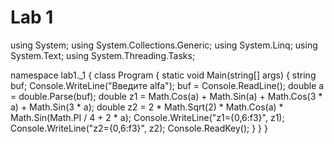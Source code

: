# Lab 1
using System;
using System.Collections.Generic;
using System.Linq;
using System.Text;
using System.Threading.Tasks;

namespace lab1._1
{
    class Program
    {
        static void Main(string[] args)
        {
            string buf;
            Console.WriteLine("Введите alfa");
            buf = Console.ReadLine();
            double a = double.Parse(buf);
            double z1 = Math.Cos(a) + Math.Sin(a) + Math.Cos(3 * a) + Math.Sin(3 * a);
            double z2 = 2 * Math.Sqrt(2) * Math.Cos(a) * Math.Sin(Math.PI / 4 + 2 * a);
            Console.WriteLine("z1={0,6:f3}", z1);
            Console.WriteLine("z2={0,6:f3}", z2);
            Console.ReadKey();
        }
    }
}

